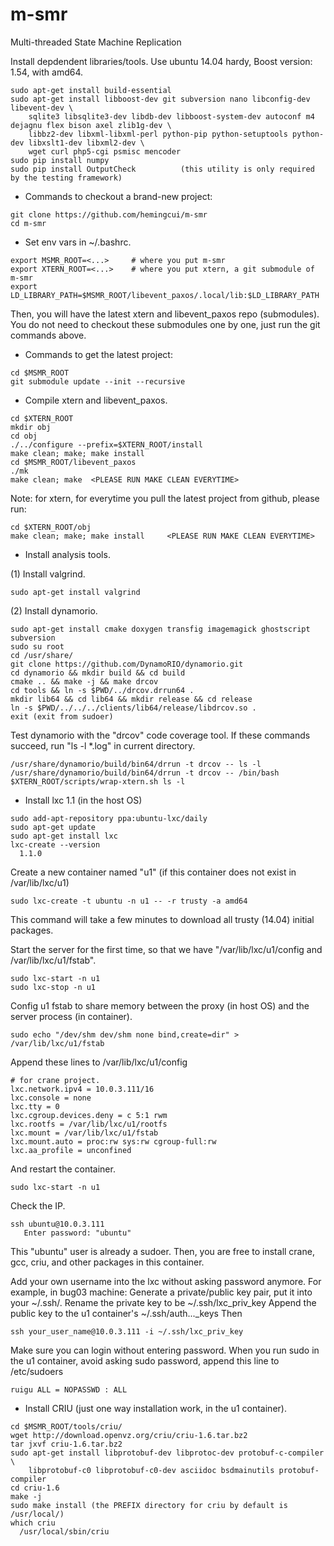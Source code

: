 m-smr
=====

Multi-threaded State Machine Replication

Install depdendent libraries/tools. Use ubuntu 14.04 hardy, Boost version: 1.54, with amd64.
```
sudo apt-get install build-essential
sudo apt-get install libboost-dev git subversion nano libconfig-dev libevent-dev \
	sqlite3 libsqlite3-dev libdb-dev libboost-system-dev autoconf m4 dejagnu flex bison axel zlib1g-dev \
	libbz2-dev libxml-libxml-perl python-pip python-setuptools python-dev libxslt1-dev libxml2-dev \
	wget curl php5-cgi psmisc mencoder
sudo pip install numpy
sudo pip install OutputCheck          (this utility is only required by the testing framework)
```

* Commands to checkout a brand-new project:
```
git clone https://github.com/hemingcui/m-smr
cd m-smr
```

* Set env vars in ~/.bashrc.
```
export MSMR_ROOT=<...>     # where you put m-smr
export XTERN_ROOT=<...>    # where you put xtern, a git submodule of m-smr
export LD_LIBRARY_PATH=$MSMR_ROOT/libevent_paxos/.local/lib:$LD_LIBRARY_PATH
```

Then,  you will have the latest xtern and libevent_paxos repo (submodules).
You do not need to checkout these submodules one by one, just run the git
commands above.


* Commands to get the latest project:
```
cd $MSMR_ROOT
git submodule update --init --recursive
```

* Compile xtern and libevent_paxos.
```
cd $XTERN_ROOT
mkdir obj
cd obj
./../configure --prefix=$XTERN_ROOT/install
make clean; make; make install
cd $MSMR_ROOT/libevent_paxos
./mk
make clean; make  <PLEASE RUN MAKE CLEAN EVERYTIME>
```

Note: for xtern, for everytime you pull the latest project from github,
please run:
```
cd $XTERN_ROOT/obj
make clean; make; make install     <PLEASE RUN MAKE CLEAN EVERYTIME>
```

* Install analysis tools.

(1) Install valgrind.
```
sudo apt-get install valgrind
```

(2) Install dynamorio.
```
sudo apt-get install cmake doxygen transfig imagemagick ghostscript subversion
sudo su root
cd /usr/share/
git clone https://github.com/DynamoRIO/dynamorio.git
cd dynamorio && mkdir build && cd build
cmake .. && make -j && make drcov
cd tools && ln -s $PWD/../drcov.drrun64 .
mkdir lib64 && cd lib64 && mkdir release && cd release
ln -s $PWD/../../../clients/lib64/release/libdrcov.so .
exit (exit from sudoer)
```

Test dynamorio with the "drcov" code coverage tool. If these commands succeed, run "ls -l *.log" in current directory.
```
/usr/share/dynamorio/build/bin64/drrun -t drcov -- ls -l
/usr/share/dynamorio/build/bin64/drrun -t drcov -- /bin/bash $XTERN_ROOT/scripts/wrap-xtern.sh ls -l
```

* Install lxc 1.1 (in the host OS)
```
sudo add-apt-repository ppa:ubuntu-lxc/daily
sudo apt-get update
sudo apt-get install lxc
lxc-create --version
  1.1.0
```

Create a new container named "u1" (if this container does not exist in /var/lib/lxc/u1)
```
sudo lxc-create -t ubuntu -n u1 -- -r trusty -a amd64
```
This command will take a few minutes to download all trusty (14.04) initial packages.

Start the server for the first time, so that we have "/var/lib/lxc/u1/config and /var/lib/lxc/u1/fstab".
```
sudo lxc-start -n u1
sudo lxc-stop -n u1
```

Config u1 fstab to share memory between the proxy (in host OS) and the server process (in container).
```
sudo echo "/dev/shm dev/shm none bind,create=dir" > /var/lib/lxc/u1/fstab
```

Append these lines to /var/lib/lxc/u1/config
```
# for crane project.
lxc.network.ipv4 = 10.0.3.111/16
lxc.console = none
lxc.tty = 0
lxc.cgroup.devices.deny = c 5:1 rwm
lxc.rootfs = /var/lib/lxc/u1/rootfs
lxc.mount = /var/lib/lxc/u1/fstab
lxc.mount.auto = proc:rw sys:rw cgroup-full:rw
lxc.aa_profile = unconfined
```

And restart the container.
```
sudo lxc-start -n u1
```
Check the IP.
```
ssh ubuntu@10.0.3.111 
   Enter password: "ubuntu"
```
This "ubuntu" user is already a sudoer. 
Then, you are free to install crane, gcc, criu, and other packages in this container.

Add your own username into the lxc without asking password anymore.
For example, in bug03 machine:
Generate a private/public key pair, put it into your ~/.ssh/.
Rename the private key to be ~/.ssh/lxc_priv_key
Append the public key to the u1 container's ~/.ssh/auth..._keys
Then
```
ssh your_user_name@10.0.3.111 -i ~/.ssh/lxc_priv_key
```
Make sure you can login without entering password.
When you run sudo in the u1 container, avoid asking sudo password, append this line to /etc/sudoers
```
ruigu ALL = NOPASSWD : ALL
```

* Install CRIU (just one way installation work, in the u1 container).
```
cd $MSMR_ROOT/tools/criu/ 
wget http://download.openvz.org/criu/criu-1.6.tar.bz2
tar jxvf criu-1.6.tar.bz2
sudo apt-get install libprotobuf-dev libprotoc-dev protobuf-c-compiler \
	libprotobuf-c0 libprotobuf-c0-dev asciidoc bsdmainutils protobuf-compiler
cd criu-1.6
make -j
sudo make install (the PREFIX directory for criu by default is /usr/local/)
which criu
  /usr/local/sbin/criu
```
